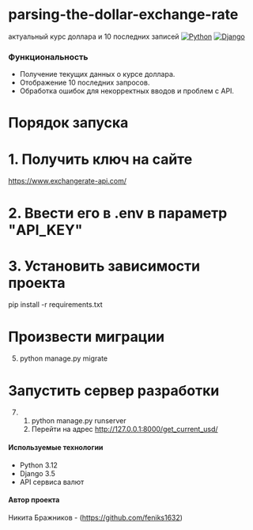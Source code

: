 # parsing-the-dollar-exchange-rate
актуальный курс доллара и 10 последних записей
[![Python](https://img.shields.io/badge/-Python-464646?style=flat-square&logo=Python)](https://www.python.org/)
[![Django](https://img.shields.io/badge/-Django-464646?style=flat-square&logo=Django)](https://www.djangoproject.com/)


### Функциональность

- Получение текущих данных о курсе доллара.
- Отображение 10 последних запросов.
- Обработка ошибок для некорректных вводов и проблем с API.


# Порядок запуска
# 1. Получить ключ на сайте
https://www.exchangerate-api.com/
# 2. Ввести его в .env в параметр "API_KEY"
# 3. Установить зависимости проекта
pip install -r requirements.txt
# Произвести миграции
5. python manage.py migrate
# Запустить сервер разработки
7. 1. python manage.py runserver
   2. Перейти на адрес http://127.0.0.1:8000/get_current_usd/


#### Используемые технологии
- Python 3.12
- Django 3.5
- API сервиса валют 


#### Автор проекта

Никита Бражников - (https://github.com/feniks1632)